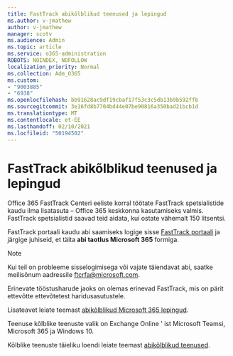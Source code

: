 ```yaml
---
title: FastTrack abikõlblikud teenused ja lepingud
ms.author: v-jmathew
author: v-jmathew
manager: scotv
ms.audience: Admin
ms.topic: article
ms.service: o365-administration
ROBOTS: NOINDEX, NOFOLLOW
localization_priority: Normal
ms.collection: Adm_O365
ms.custom:
- "9003885"
- "6938"
ms.openlocfilehash: bb91628ac9df19cbaf17f53c3c5db13b9b592ffb
ms.sourcegitcommit: 3e16fd8b7704bd44e07be90816a350bad21bcb1d
ms.translationtype: MT
ms.contentlocale: et-EE
ms.lasthandoff: 02/10/2021
ms.locfileid: "50194502"
---
```

# <a name="eligible-services-and-plans-for-fasttrack"></a>FastTrack abikõlblikud teenused ja lepingud

Office 365 FastTrack Centeri eeliste korral töötate FastTrack spetsialistide kaudu ilma lisatasuta – Office 365 keskkonna kasutamiseks valmis. FastTrack spetsialistid saavad teid aidata, kui ostate vähemalt 150 litsentsi.

FastTrack portaali kaudu abi saamiseks logige sisse [FastTrack portaali](https://go.microsoft.com/fwlink/?linkid=2125443) ja järgige juhiseid, et täita **abi taotlus Microsoft 365** formiga.

> [!NOTE]
> Kui teil on probleeme sisselogimisega või vajate täiendavat abi, saatke meilisõnum aadressile [ftcrfa@microsoft.com](mailto:ftcrfa@microsoft.com).

Erinevate tööstusharude jaoks on olemas erinevad FastTrack, mis on pärit ettevõtte ettevõtetest haridusasutustele.

Lisateavet leiate teemast [abikõlblikud Microsoft 365 lepingud](https://go.microsoft.com/fwlink/?linkid=2125459).

Teenuse kõlblike teenuste valik on Exchange Online ' ist Microsoft Teamsi, Microsoft 365 ja Windows 10.

Kõlblike teenuste täieliku loendi leiate teemast [abikõlblikud teenused](https://go.microsoft.com/fwlink/?linkid=2125636).
